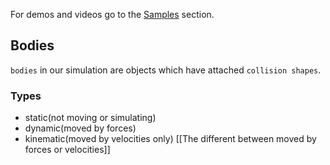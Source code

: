 For demos and videos go to the [Samples](https://jrouwe.github.io/JoltPhysics/md__docs_2_samples.html) section.

## Bodies
`bodies` in our simulation are objects which have attached `collision shapes`.

### Types
- static(not moving or simulating)
- dynamic(moved by forces)
- kinematic(moved by velocities only)
[[The different between moved by forces or velocities]]


